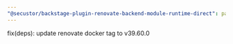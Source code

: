 ```yaml
---
"@secustor/backstage-plugin-renovate-backend-module-runtime-direct": patch
---
```


fix(deps): update renovate docker tag to v39.60.0

